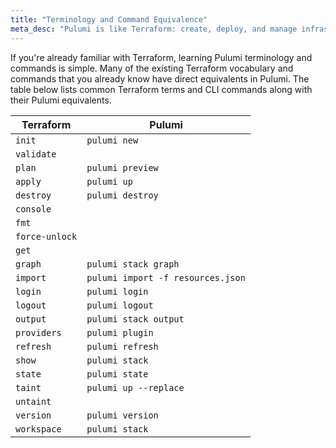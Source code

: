 ```yaml
---
title: "Terminology and Command Equivalence"
meta_desc: "Pulumi is like Terraform: create, deploy, and manage infrastructure as code on any cloud. But unlike Terraform you can use familiar languages and tools."
---
```


If you're already familiar with Terraform, learning Pulumi terminology and commands is simple. Many of the existing Terraform vocabulary and commands that you already know have direct equivalents in Pulumi. The table below lists common Terraform terms and CLI commands along with their Pulumi equivalents.

| Terraform | Pulumi |
| --------- | ------ |
| `init` | `pulumi new` |
| `validate` | |
| `plan` | `pulumi preview` |
| `apply` | `pulumi up` |
| `destroy` | `pulumi destroy` |
| `console` |
| `fmt` | |
| `force-unlock` | |
| `get` | |
| `graph` | `pulumi stack graph` |
| `import` | `pulumi import -f resources.json` |
| `login` | `pulumi login` |
| `logout` | `pulumi logout` |
| `output` | `pulumi stack output` |
| `providers` | `pulumi plugin` |
| `refresh` | `pulumi refresh` |
| `show` | `pulumi stack` |
| `state` | `pulumi state` |
| `taint` | `pulumi up --replace` |
| `untaint` | |
| `version` | `pulumi version` |
| `workspace` | `pulumi stack` |
